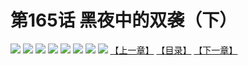 # 第165话 黑夜中的双袭（下）
![](https://mhpic.xiaomingtaiji.net/comic/D/斗破苍穹拆分版/165话/1.jpg-zymk.middle.webp)
![](https://mhpic.xiaomingtaiji.net/comic/D/斗破苍穹拆分版/165话/2.jpg-zymk.middle.webp)
![](https://mhpic.xiaomingtaiji.net/comic/D/斗破苍穹拆分版/165话/3.jpg-zymk.middle.webp)
![](https://mhpic.xiaomingtaiji.net/comic/D/斗破苍穹拆分版/165话/4.jpg-zymk.middle.webp)
![](https://mhpic.xiaomingtaiji.net/comic/D/斗破苍穹拆分版/165话/5.jpg-zymk.middle.webp)
![](https://mhpic.xiaomingtaiji.net/comic/D/斗破苍穹拆分版/165话/6.jpg-zymk.middle.webp)
![](https://mhpic.xiaomingtaiji.net/comic/D/斗破苍穹拆分版/165话/7.jpg-zymk.middle.webp)
![](https://mhpic.xiaomingtaiji.net/comic/D/斗破苍穹拆分版/165话/8.jpg-zymk.middle.webp)
[【上一章】](./164.md)
[【目录】](./READMD.md)
[【下一章】](./166.md)

